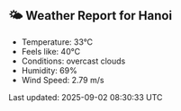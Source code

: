 <!-- WEATHER-START -->
## 🌤 Weather Report for Hanoi

- Temperature: 33°C
- Feels like: 40°C
- Conditions: overcast clouds
- Humidity: 69%
- Wind Speed: 2.79 m/s

Last updated: 2025-09-02 08:30:33 UTC
<!-- WEATHER-END -->
